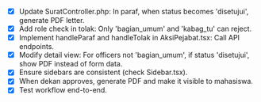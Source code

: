 - [x] Update SuratController.php: In paraf, when status becomes 'disetujui', generate PDF letter.
- [x] Add role check in tolak: Only 'bagian_umum' and 'kabag_tu' can reject.
- [x] Implement handleParaf and handleTolak in AksiPejabat.tsx: Call API endpoints.
- [x] Modify detail view: For officers not 'bagian_umum', if status 'disetujui', show PDF instead of form data.
- [x] Ensure sidebars are consistent (check Sidebar.tsx).
- [x] When dekan approves, generate PDF and make it visible to mahasiswa.
- [x] Test workflow end-to-end.
